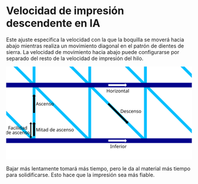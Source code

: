 Velocidad de impresión descendente en IA
====
Este ajuste especifica la velocidad con la que la boquilla se moverá hacia abajo mientras realiza un movimiento diagonal en el patrón de dientes de sierra. La velocidad de movimiento hacia abajo puede configurarse por separado del resto de la velocidad de impresión del hilo.

![Dónde se aplican las diferentes velocidades de impresión de alambre](../images/wireframe_printspeed.svg)

Bajar más lentamente tomará más tiempo, pero le da al material más tiempo para solidificarse. Esto hace que la impresión sea más fiable.